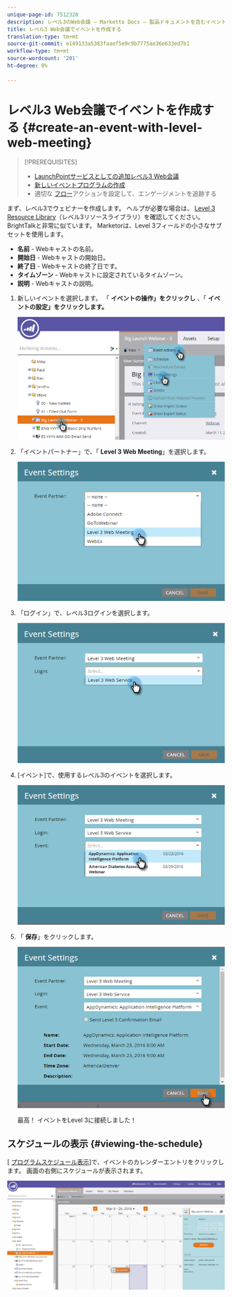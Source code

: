 ```yaml
---
unique-page-id: 7512328
description: レベル3のWeb会議 — Marketto Docs — 製品ドキュメントを含むイベントを作成します
title: レベル3 Web会議でイベントを作成する
translation-type: tm+mt
source-git-commit: e149133a5383faaef5e9c9b7775ae36e633ed7b1
workflow-type: tm+mt
source-wordcount: '201'
ht-degree: 0%

---
```



# レベル3 Web会議でイベントを作成する {#create-an-event-with-level-web-meeting}

>[!PREREQUISITES]
>
>* [LaunchPointサービスとしての追加レベル3 Web会議](/help/marketo/product-docs/administration/additional-integrations/add-level-3-web-meeting-as-a-launchpoint-service.md)
>* [新しいイベントプログラムの作成](/help/marketo/product-docs/demand-generation/events/understanding-events/create-a-new-event-program.md)
>* 適切な [フロー](https://docs.marketo.com/x/k8Kt)アクションを設定して、エンゲージメントを追跡する

>



まず、レベル3でウェビナーを作成します。 ヘルプが必要な場合は、 [Level 3 Resource Library](http://www.level3.com/en/resource-library/)（レベル3リソースライブラリ）を確認してください。 BrightTalkと非常に似ています。  Marketorは、Level 3フィールドの小さなサブセットを使用します。

* **名前** - Webキャストの名前。
* **開始日** - Webキャストの開始日。
* **終了日** - Webキャストの終了日です。
* **タイムゾーン** - Webキャストに設定されているタイムゾーン。
* **説明** - Webキャストの説明。

1. 新しいイベントを選択します。 「 **イベントの操作」をクリックし** 、「 **イベントの設定」をクリックします。**

   ![](assets/image2016-3-24-15-3a40-3a39.png)

1. 「イベントパートナー」で、「 **Level 3 Web Meeting**」を選択します。

   ![](assets/image2016-3-24-15-3a42-3a10.png)

1. 「ログイン」で、レベル3ログインを選択します。

   ![](assets/image2016-3-24-15-3a43-3a43.png)

1. [イベント]で、使用するレベル3のイベントを選択します。

   ![](assets/image2016-3-24-15-3a44-3a41.png)

1. 「 **保存**」をクリックします。

   ![](assets/image2016-3-24-15-3a45-3a31.png)

   最高！ イベントをLevel 3に接続しました！

## スケジュールの表示  {#viewing-the-schedule}

[ [プログラムスケジュール表示](http://docs.marketo.com/display/docs/program+schedule+view)]で、イベントのカレンダーエントリをクリックします。 画面の右側にスケジュールが表示されます。

![](assets/image2016-3-24-15-3a51-3a7.png)
